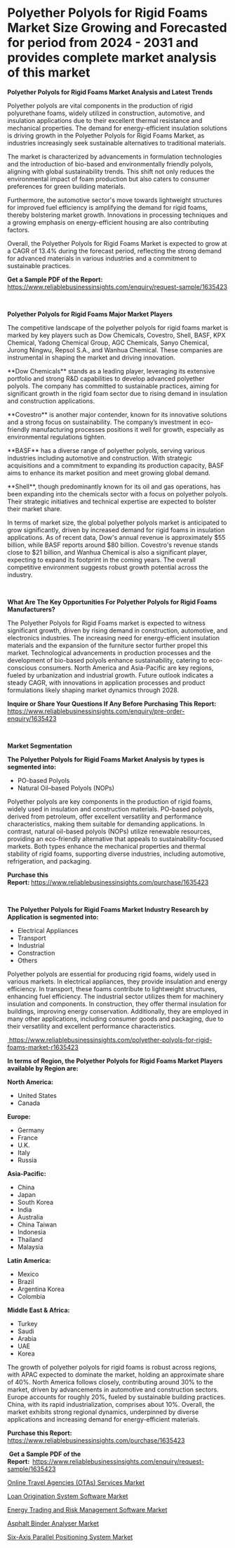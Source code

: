<p><h1>Polyether Polyols for Rigid Foams Market Size Growing and Forecasted for period from 2024 - 2031 and provides complete market analysis of this market</h1></p><p><strong>Polyether Polyols for Rigid Foams Market Analysis and Latest Trends</strong></p>
<p><p>Polyether polyols are vital components in the production of rigid polyurethane foams, widely utilized in construction, automotive, and insulation applications due to their excellent thermal resistance and mechanical properties. The demand for energy-efficient insulation solutions is driving growth in the Polyether Polyols for Rigid Foams Market, as industries increasingly seek sustainable alternatives to traditional materials.</p><p>The market is characterized by advancements in formulation technologies and the introduction of bio-based and environmentally friendly polyols, aligning with global sustainability trends. This shift not only reduces the environmental impact of foam production but also caters to consumer preferences for green building materials.</p><p>Furthermore, the automotive sector's move towards lightweight structures for improved fuel efficiency is amplifying the demand for rigid foams, thereby bolstering market growth. Innovations in processing techniques and a growing emphasis on energy-efficient housing are also contributing factors.</p><p>Overall, the Polyether Polyols for Rigid Foams Market is expected to grow at a CAGR of 13.4% during the forecast period, reflecting the strong demand for advanced materials in various industries and a commitment to sustainable practices.</p></p>
<p><strong>Get a Sample PDF of the Report:&nbsp;</strong> <a href="https://www.reliablebusinessinsights.com/enquiry/request-sample/1635423?utm_campaign=1113&utm_medium=2&utm_source=Github&utm_content=ia&utm_term=11102024&utm_id=polyether-polyols-for-rigid-foams">https://www.reliablebusinessinsights.com/enquiry/request-sample/1635423</a></p>
<p>&nbsp;</p>
<p><strong>Polyether Polyols for Rigid Foams Major Market Players</strong></p>
<p><p>The competitive landscape of the polyether polyols for rigid foams market is marked by key players such as Dow Chemicals, Covestro, Shell, BASF, KPX Chemical, Yadong Chemical Group, AGC Chemicals, Sanyo Chemical, Jurong Ningwu, Repsol S.A., and Wanhua Chemical. These companies are instrumental in shaping the market and driving innovation.</p><p>**Dow Chemicals** stands as a leading player, leveraging its extensive portfolio and strong R&D capabilities to develop advanced polyether polyols. The company has committed to sustainable practices, aiming for significant growth in the rigid foam sector due to rising demand in insulation and construction applications.</p><p>**Covestro** is another major contender, known for its innovative solutions and a strong focus on sustainability. The company’s investment in eco-friendly manufacturing processes positions it well for growth, especially as environmental regulations tighten.</p><p>**BASF** has a diverse range of polyether polyols, serving various industries including automotive and construction. With strategic acquisitions and a commitment to expanding its production capacity, BASF aims to enhance its market position and meet growing global demand.</p><p>**Shell**, though predominantly known for its oil and gas operations, has been expanding into the chemicals sector with a focus on polyether polyols. Their strategic initiatives and technical expertise are expected to bolster their market share.</p><p>In terms of market size, the global polyether polyols market is anticipated to grow significantly, driven by increased demand for rigid foams in insulation applications. As of recent data, Dow's annual revenue is approximately $55 billion, while BASF reports around $80 billion. Covestro's revenue stands close to $21 billion, and Wanhua Chemical is also a significant player, expecting to expand its footprint in the coming years. The overall competitive environment suggests robust growth potential across the industry.</p></p>
<p>&nbsp;</p>
<p><strong>What Are The Key Opportunities For Polyether Polyols for Rigid Foams Manufacturers?</strong></p>
<p><p>The Polyether Polyols for Rigid Foams market is expected to witness significant growth, driven by rising demand in construction, automotive, and electronics industries. The increasing need for energy-efficient insulation materials and the expansion of the furniture sector further propel this market. Technological advancements in production processes and the development of bio-based polyols enhance sustainability, catering to eco-conscious consumers. North America and Asia-Pacific are key regions, fueled by urbanization and industrial growth. Future outlook indicates a steady CAGR, with innovations in application processes and product formulations likely shaping market dynamics through 2028.</p></p>
<p><strong>Inquire or Share Your Questions If Any Before Purchasing This Report:</strong> <a href="https://www.reliablebusinessinsights.com/enquiry/pre-order-enquiry/1635423?utm_campaign=1113&utm_medium=2&utm_source=Github&utm_content=ia&utm_term=11102024&utm_id=polyether-polyols-for-rigid-foams">https://www.reliablebusinessinsights.com/enquiry/pre-order-enquiry/1635423</a></p>
<p>&nbsp;</p>
<p><strong>Market Segmentation</strong></p>
<p><strong>The Polyether Polyols for Rigid Foams Market Analysis by types is segmented into:</strong></p>
<p><ul><li>PO-based Polyols</li><li>Natural Oil–based Polyols (NOPs)</li></ul></p>
<p><p>Polyether polyols are key components in the production of rigid foams, widely used in insulation and construction materials. PO-based polyols, derived from petroleum, offer excellent versatility and performance characteristics, making them suitable for demanding applications. In contrast, natural oil-based polyols (NOPs) utilize renewable resources, providing an eco-friendly alternative that appeals to sustainability-focused markets. Both types enhance the mechanical properties and thermal stability of rigid foams, supporting diverse industries, including automotive, refrigeration, and packaging.</p></p>
<p><strong>Purchase this Report:&nbsp;</strong><a href="https://www.reliablebusinessinsights.com/purchase/1635423?utm_campaign=1113&utm_medium=2&utm_source=Github&utm_content=ia&utm_term=11102024&utm_id=polyether-polyols-for-rigid-foams">https://www.reliablebusinessinsights.com/purchase/1635423</a></p>
<p>&nbsp;</p>
<p><strong>The Polyether Polyols for Rigid Foams Market Industry Research by Application is segmented into:</strong></p>
<p><ul><li>Electrical Appliances</li><li>Transport</li><li>Industrial</li><li>Constraction</li><li>Others</li></ul></p>
<p><p>Polyether polyols are essential for producing rigid foams, widely used in various markets. In electrical appliances, they provide insulation and energy efficiency. In transport, these foams contribute to lightweight structures, enhancing fuel efficiency. The industrial sector utilizes them for machinery insulation and components. In construction, they offer thermal insulation for buildings, improving energy conservation. Additionally, they are employed in many other applications, including consumer goods and packaging, due to their versatility and excellent performance characteristics.</p></p>
<p><a href="https://www.reliablebusinessinsights.com/polyether-polyols-for-rigid-foams-market-r1635423?utm_campaign=1113&utm_medium=2&utm_source=Github&utm_content=ia&utm_term=11102024&utm_id=polyether-polyols-for-rigid-foams">&nbsp;https://www.reliablebusinessinsights.com/polyether-polyols-for-rigid-foams-market-r1635423</a></p>
<p><strong>In terms of Region, the Polyether Polyols for Rigid Foams Market Players available by Region are:</strong></p>
<p>
    <p> <strong> North America: </strong>
        <ul>
            <li>United States</li>
            <li>Canada</li>
        </ul>
        </p> 
    <p> <strong> Europe: </strong>
        <ul>
            <li>Germany</li>
            <li>France</li>
            <li>U.K.</li>
            <li>Italy</li>
            <li>Russia</li>
        </ul>
        </p> 
    <p> <strong> Asia-Pacific: </strong>
        <ul>
            <li>China</li>
            <li>Japan</li>
            <li>South Korea</li>
            <li>India</li>
            <li>Australia</li>
            <li>China Taiwan</li>
            <li>Indonesia</li>
            <li>Thailand</li>
            <li>Malaysia</li>
        </ul>
        </p> 
    <p> <strong> Latin America: </strong>
        <ul>
            <li>Mexico</li>
            <li>Brazil</li>
            <li>Argentina Korea</li>
            <li>Colombia</li>
        </ul>
        </p> 
    <p> <strong> Middle East & Africa: </strong>
        <ul>
            <li>Turkey</li>
            <li>Saudi</li>
            <li>Arabia</li>
            <li>UAE</li>
            <li>Korea</li>
        </ul>
    </p>
    </p>
<p><p>The growth of polyether polyols for rigid foams is robust across regions, with APAC expected to dominate the market, holding an approximate share of 40%. North America follows closely, contributing around 30% to the market, driven by advancements in automotive and construction sectors. Europe accounts for roughly 20%, fueled by sustainable building practices. China, with its rapid industrialization, comprises about 10%. Overall, the market exhibits strong regional dynamics, underpinned by diverse applications and increasing demand for energy-efficient materials.</p></p>
<p><strong>Purchase this Report: </strong><a href="https://www.reliablebusinessinsights.com/purchase/1635423?utm_campaign=1113&utm_medium=2&utm_source=Github&utm_content=ia&utm_term=11102024&utm_id=polyether-polyols-for-rigid-foams">https://www.reliablebusinessinsights.com/purchase/1635423</a></p>
<p>&nbsp;<strong>Get a Sample PDF of the Report:&nbsp;&nbsp;</strong><a href="https://www.reliablebusinessinsights.com/enquiry/request-sample/1635423?utm_campaign=1113&utm_medium=2&utm_source=Github&utm_content=ia&utm_term=11102024&utm_id=polyether-polyols-for-rigid-foams">https://www.reliablebusinessinsights.com/enquiry/request-sample/1635423</a></p>
<p><strong></strong></p>
<p><p><a href="https://www.linkedin.com/pulse/online-travel-agencies-otas-services-market-dynamics-application-eucof?utm_campaign=1113&utm_medium=2&utm_source=Github&utm_content=ia&utm_term=11102024&utm_id=polyether-polyols-for-rigid-foams">Online Travel Agencies (OTAs) Services Market</a></p><p><a href="https://github.com/bansebnspene3/Market-Research-Report-List-1/blob/main/loan-origination-system-software-market.md?utm_campaign=1113&utm_medium=2&utm_source=Github&utm_content=ia&utm_term=11102024&utm_id=polyether-polyols-for-rigid-foams">Loan Origination System Software Market</a></p><p><a href="https://github.com/bramarquesw0f/Market-Research-Report-List-1/blob/main/energy-trading-and-risk-management-software-market.md?utm_campaign=1113&utm_medium=2&utm_source=Github&utm_content=ia&utm_term=11102024&utm_id=polyether-polyols-for-rigid-foams">Energy Trading and Risk Management Software Market</a></p><p><a href="https://issuu.com/reportprime-2/docs/asphalt-binder-analyser-market-size_982f09af801c53?utm_campaign=1113&utm_medium=2&utm_source=Github&utm_content=ia&utm_term=11102024&utm_id=polyether-polyols-for-rigid-foams">Asphalt Binder Analyser Market</a></p><p><a href="https://www.linkedin.com/pulse/six-axis-parallel-positioning-system-industry-forecast-market-ocvme?utm_campaign=1113&utm_medium=2&utm_source=Github&utm_content=ia&utm_term=11102024&utm_id=polyether-polyols-for-rigid-foams">Six-Axis Parallel Positioning System Market</a></p></p>